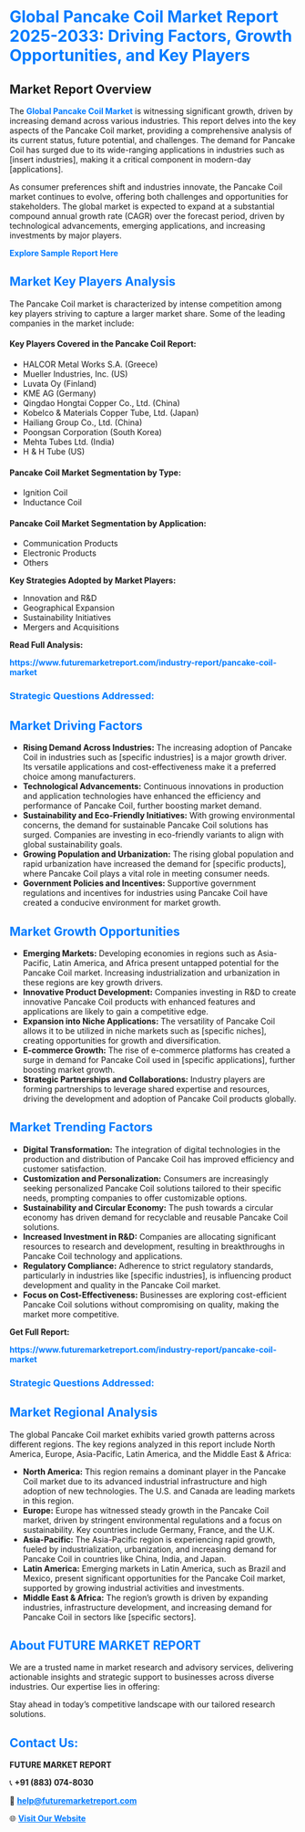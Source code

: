 <h1 style="color: #007BFF;">Global Pancake Coil Market Report 2025-2033: Driving Factors, Growth Opportunities, and Key Players</h1>

<section id="overview">
<h2>Market Report Overview</h2>
<p>The <a href="https://www.futuremarketreport.com/industry-report/pancake-coil-market" style="color: #007BFF; text-decoration: none;"><strong>Global Pancake Coil Market</strong></a> is witnessing significant growth, driven by increasing demand across various industries. This report delves into the key aspects of the Pancake Coil market, providing a comprehensive analysis of its current status, future potential, and challenges. The demand for Pancake Coil has surged due to its wide-ranging applications in industries such as [insert industries], making it a critical component in modern-day [applications].</p>
<p>As consumer preferences shift and industries innovate, the Pancake Coil market continues to evolve, offering both challenges and opportunities for stakeholders. The global market is expected to expand at a substantial compound annual growth rate (CAGR) over the forecast period, driven by technological advancements, emerging applications, and increasing investments by major players.</p>
</section>

<section id="overview">
<p><a href="https://www.futuremarketreport.com/request-sample/reportId=116108" style="color: #007BFF; text-decoration: none;"><strong>Explore Sample Report Here</strong></a></p>
</section>

<section id="key-players">
<h2 style="color: #007BFF;">Market Key Players Analysis</h2>
<p>The Pancake Coil market is characterized by intense competition among key players striving to capture a larger market share. Some of the leading companies in the market include:</p>
<h4>Key Players Covered in the Pancake Coil Report:</h4>
<ul><li>HALCOR Metal Works S.A. (Greece)</li><li>Mueller Industries, Inc. (US)</li><li>Luvata Oy (Finland)</li><li>KME AG (Germany)</li><li>Qingdao Hongtai Copper Co., Ltd. (China)</li><li>Kobelco &amp; Materials Copper Tube, Ltd. (Japan)</li><li>Hailiang Group Co., Ltd. (China)</li><li>Poongsan Corporation (South Korea)</li><li>Mehta Tubes Ltd. (India)</li><li>H &amp; H Tube (US)</li></ul>
<h4>Pancake Coil Market Segmentation by Type:</h4>
<ul><li>Ignition Coil</li><li>Inductance Coil</li></ul>

<h4>Pancake Coil Market Segmentation by Application:</h4>
<ul><li>Communication Products</li><li>Electronic Products</li><li>Others</li></ul>
<p><strong>Key Strategies Adopted by Market Players:</strong></p>
<ul>
<li>Innovation and R&D</li>
<li>Geographical Expansion</li>
<li>Sustainability Initiatives</li>
<li>Mergers and Acquisitions</li>
</ul>
</section>

<section>
<p><strong>Read Full Analysis: </strong></p><a href="https://www.futuremarketreport.com/industry-report/pancake-coil-market" style="color: #007BFF; text-decoration: none;"><strong>https://www.futuremarketreport.com/industry-report/pancake-coil-market</strong></a>
<h3 style="color: #007BFF;">Strategic Questions Addressed:</h3>
</section>

<section id="driving-factors">
<h2 style="color: #007BFF;">Market Driving Factors</h2>
<ul>
<li><strong>Rising Demand Across Industries:</strong> The increasing adoption of Pancake Coil in industries such as [specific industries] is a major growth driver. Its versatile applications and cost-effectiveness make it a preferred choice among manufacturers.</li>
<li><strong>Technological Advancements:</strong> Continuous innovations in production and application technologies have enhanced the efficiency and performance of Pancake Coil, further boosting market demand.</li>
<li><strong>Sustainability and Eco-Friendly Initiatives:</strong> With growing environmental concerns, the demand for sustainable Pancake Coil solutions has surged. Companies are investing in eco-friendly variants to align with global sustainability goals.</li>
<li><strong>Growing Population and Urbanization:</strong> The rising global population and rapid urbanization have increased the demand for [specific products], where Pancake Coil plays a vital role in meeting consumer needs.</li>
<li><strong>Government Policies and Incentives:</strong> Supportive government regulations and incentives for industries using Pancake Coil have created a conducive environment for market growth.</li>
</ul>
</section>

<section id="growth-opportunities">
<h2 style="color: #007BFF;">Market Growth Opportunities</h2>
<ul>
<li><strong>Emerging Markets:</strong> Developing economies in regions such as Asia-Pacific, Latin America, and Africa present untapped potential for the Pancake Coil market. Increasing industrialization and urbanization in these regions are key growth drivers.</li>
<li><strong>Innovative Product Development:</strong> Companies investing in R&D to create innovative Pancake Coil products with enhanced features and applications are likely to gain a competitive edge.</li>
<li><strong>Expansion into Niche Applications:</strong> The versatility of Pancake Coil allows it to be utilized in niche markets such as [specific niches], creating opportunities for growth and diversification.</li>
<li><strong>E-commerce Growth:</strong> The rise of e-commerce platforms has created a surge in demand for Pancake Coil used in [specific applications], further boosting market growth.</li>
<li><strong>Strategic Partnerships and Collaborations:</strong> Industry players are forming partnerships to leverage shared expertise and resources, driving the development and adoption of Pancake Coil products globally.</li>
</ul>
</section>

<section id="trending-factors">
<h2 style="color: #007BFF;">Market Trending Factors</h2>
<ul>
<li><strong>Digital Transformation:</strong> The integration of digital technologies in the production and distribution of Pancake Coil has improved efficiency and customer satisfaction.</li>
<li><strong>Customization and Personalization:</strong> Consumers are increasingly seeking personalized Pancake Coil solutions tailored to their specific needs, prompting companies to offer customizable options.</li>
<li><strong>Sustainability and Circular Economy:</strong> The push towards a circular economy has driven demand for recyclable and reusable Pancake Coil solutions.</li>
<li><strong>Increased Investment in R&D:</strong> Companies are allocating significant resources to research and development, resulting in breakthroughs in Pancake Coil technology and applications.</li>
<li><strong>Regulatory Compliance:</strong> Adherence to strict regulatory standards, particularly in industries like [specific industries], is influencing product development and quality in the Pancake Coil market.</li>
<li><strong>Focus on Cost-Effectiveness:</strong> Businesses are exploring cost-efficient Pancake Coil solutions without compromising on quality, making the market more competitive.</li>
</ul>
</section>

<section>
<p><strong>Get Full Report: </strong></p><a href="https://www.futuremarketreport.com/industry-report/pancake-coil-market" style="color: #007BFF; text-decoration: none;"><strong>https://www.futuremarketreport.com/industry-report/pancake-coil-market</strong></a>
<h3 style="color: #007BFF;">Strategic Questions Addressed:</h3>
</section>


<section id="regional-analysis">
<h2 style="color: #007BFF;">Market Regional Analysis</h2>
<p>The global Pancake Coil market exhibits varied growth patterns across different regions. The key regions analyzed in this report include North America, Europe, Asia-Pacific, Latin America, and the Middle East & Africa:</p>
<ul>
<li><strong>North America:</strong> This region remains a dominant player in the Pancake Coil market due to its advanced industrial infrastructure and high adoption of new technologies. The U.S. and Canada are leading markets in this region.</li>
<li><strong>Europe:</strong> Europe has witnessed steady growth in the Pancake Coil market, driven by stringent environmental regulations and a focus on sustainability. Key countries include Germany, France, and the U.K.</li>
<li><strong>Asia-Pacific:</strong> The Asia-Pacific region is experiencing rapid growth, fueled by industrialization, urbanization, and increasing demand for Pancake Coil in countries like China, India, and Japan.</li>
<li><strong>Latin America:</strong> Emerging markets in Latin America, such as Brazil and Mexico, present significant opportunities for the Pancake Coil market, supported by growing industrial activities and investments.</li>
<li><strong>Middle East & Africa:</strong> The region’s growth is driven by expanding industries, infrastructure development, and increasing demand for Pancake Coil in sectors like [specific sectors].</li>
</ul>
</section>

<footer>
<h2 style="color: #007BFF;">About FUTURE MARKET REPORT</h2>
<p>We are a trusted name in market research and advisory services, delivering actionable insights and strategic support to businesses across diverse industries. Our expertise lies in offering:</p>

<p>Stay ahead in today’s competitive landscape with our tailored research solutions.</p>

<h2 style="color: #007BFF;">Contact Us:</h2>
<p><strong>FUTURE MARKET REPORT</strong></p>
<p>📞 <strong>+91 (883) 074-8030</strong></p>
<p>📧 <strong><a href="mailto:help@futuremarketreport.com" style="color: #007BFF;">help@futuremarketreport.com</a></strong></p>
<p>🌐 <strong><a href="https://www.futuremarketreport.com/" style="color: #007BFF;">Visit Our Website</a></strong></p>
</footer>